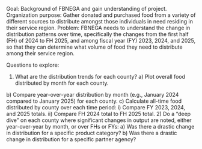 Goal: Background of FBNEGA and gain understanding of project. 
Organization purpose: Gather donated and purchased food from a variety of different sources to distribute amongst those individuals in need residing in their service region. 
Problem: FBNEGA needs to understand the change in distribution patterns over time, specifically the changes from the first half (FH) of 2024 to FH 2025, and among fiscal year (FY) 2023, 2024, and 2025, so that they can determine what volume of food they need to distribute among their service region. 

Questions to explore:
1) What are the distribution trends for each county?
a) Plot overall food distributed by month for each county.

b) Compare year-over-year distribution by month (e.g., January 2024 compared to January 2025) for each county.
c) Calculate all-time food distributed by county over each time period:
i) Compare FY 2023, 2024, and 2025 totals.
ii) Compare FH 2024 total to FH 2025 total.
2) Do a “deep dive” on each county where significant changes in output are noted, either year-over-year by month, or over FHs or FYs:
a) Was there a drastic change in distribution for a specific product category?
b) Was there a drastic change in distribution for a specific partner agency?
